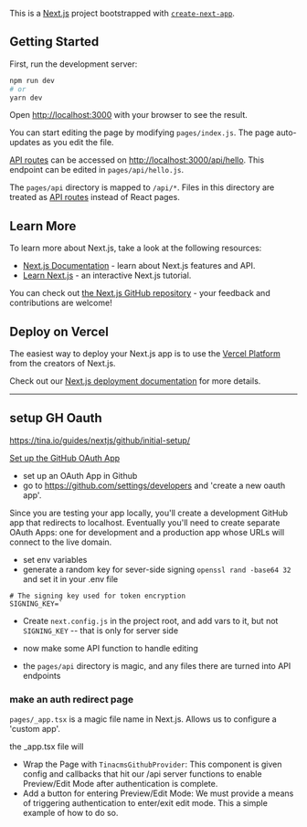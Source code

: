 This is a [Next.js](https://nextjs.org/) project bootstrapped with [`create-next-app`](https://github.com/vercel/next.js/tree/canary/packages/create-next-app).

## Getting Started

First, run the development server:

```bash
npm run dev
# or
yarn dev
```

Open [http://localhost:3000](http://localhost:3000) with your browser to see the result.

You can start editing the page by modifying `pages/index.js`. The page auto-updates as you edit the file.

[API routes](https://nextjs.org/docs/api-routes/introduction) can be accessed on [http://localhost:3000/api/hello](http://localhost:3000/api/hello). This endpoint can be edited in `pages/api/hello.js`.

The `pages/api` directory is mapped to `/api/*`. Files in this directory are treated as [API routes](https://nextjs.org/docs/api-routes/introduction) instead of React pages.

## Learn More

To learn more about Next.js, take a look at the following resources:

- [Next.js Documentation](https://nextjs.org/docs) - learn about Next.js features and API.
- [Learn Next.js](https://nextjs.org/learn) - an interactive Next.js tutorial.

You can check out [the Next.js GitHub repository](https://github.com/vercel/next.js/) - your feedback and contributions are welcome!

## Deploy on Vercel

The easiest way to deploy your Next.js app is to use the [Vercel Platform](https://vercel.com/new?utm_medium=default-template&filter=next.js&utm_source=create-next-app&utm_campaign=create-next-app-readme) from the creators of Next.js.

Check out our [Next.js deployment documentation](https://nextjs.org/docs/deployment) for more details.


------------------------------------------

## setup GH Oauth

https://tina.io/guides/nextjs/github/initial-setup/


[Set up the GitHub OAuth App](https://tina.io/guides/nextjs/github/github-oauth-app/)

* set up an OAuth App in Github
* go to https://github.com/settings/developers and 'create a new oauth app'.

Since you are testing your app locally, you'll create a development GitHub app that redirects to localhost. Eventually you'll need to create separate OAuth Apps: one for development and a production app whose URLs will connect to the live domain.


* set env variables
* generate a random key for sever-side signing `openssl rand -base64 32`
  and set it in your .env file
```
# The signing key used for token encryption
SIGNING_KEY=`
```

* Create `next.config.js` in the project root, and add vars to it, but not `SIGNING_KEY` -- that is only for server side

* now make some API function to handle editing
* the `pages/api` directory is magic, and any files there are turned into API endpoints

### make an auth redirect page

`pages/_app.tsx` is a magic file name in Next.js. Allows us to configure a 'custom app'.


the _app.tsx file will

* Wrap the Page with `TinacmsGithubProvider`: This component is given config and callbacks that hit our /api server functions to enable Preview/Edit Mode after authentication is complete.
* Add a button for entering Preview/Edit Mode: We must provide a means of triggering authentication to enter/exit edit mode. This a simple example of how to do so.


